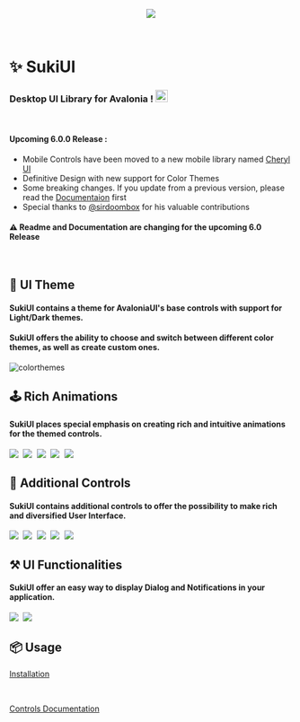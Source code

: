 <div id="header" align="center">
 
<img src="https://raw.githubusercontent.com/kikipoulet/SukiUI/main/Images/OIG.N5o-removebg-preview.png" ></img> 
 </div>

 <br/>
 
# ✨ SukiUI

### Desktop UI Library for Avalonia ! <img width="22" height="22" src="https://www.avaloniaui.net/img/logo/avalonia-white-purple.svg"></img>

<br/>

#### Upcoming 6.0.0 Release :

- Mobile Controls have been moved to a new mobile library named [Cheryl UI](https://github.com/kikipoulet/CherylUI)
- Definitive Design with new support for Color Themes
- Some breaking changes. If you update from a previous version, please read the [Documentaion](https://github.com/kikipoulet/SukiUI/wiki/1.-Installation) first
- Special thanks to [@sirdoombox](https://www.github.com/sirdoombox) for his valuable contributions


#### ⚠️ Readme and Documentation are changing for the upcoming 6.0 Release

<br/>

## 📱 UI Theme 

#### SukiUI contains a theme for AvaloniaUI's base controls with support for Light/Dark themes.
#### SukiUI offers the ability to choose and switch between different color themes, as well as create custom ones.

![colorthemes](https://github.com/kikipoulet/SukiUI/assets/19242427/72c4cc35-876c-47ec-8205-cf6a37be1c59)

## 🕹 Rich Animations

#### SukiUI places special emphasis on creating rich and intuitive animations for the themed controls.

<kbd>
<img src="https://github.com/kikipoulet/SukiUI/assets/19242427/cbd547a2-47e1-4c18-a008-09fc450e7462" ></img> 
  </kbd>

<kbd>
<img src="https://github.com/kikipoulet/SukiUI/assets/19242427/36b1a516-2f16-4d0d-82b2-df59003e2ec6" ></img> 
  </kbd>

  <kbd>
<img src="https://github.com/kikipoulet/SukiUI/assets/19242427/29804e6c-2eea-4ed6-a12e-c20d5ffa2d76" ></img> 
  </kbd>

  <kbd>
<img src="https://github.com/kikipoulet/SukiUI/assets/19242427/94a75fee-f698-4aea-9859-38467cde61ae" ></img> 
  </kbd>

   <kbd>
<img src="https://github.com/kikipoulet/SukiUI/assets/19242427/4e1ceb20-b3b5-4a40-b64a-244f424fa72b" ></img> 
  </kbd>

## 🔨 Additional Controls

#### SukiUI contains additional controls to offer the possibility to make rich and diversified User Interface.

<kbd>
<img src="https://github.com/kikipoulet/SukiUI/assets/19242427/0499e9bb-2187-4c52-bbe2-ac38260dabfa" ></img> 
  </kbd>

  <kbd>
<img src="https://github.com/kikipoulet/SukiUI/assets/19242427/0dc7a093-408e-4560-b57a-07d427f64f86" ></img> 
  </kbd>

  <kbd>
<img src="https://github.com/kikipoulet/SukiUI/assets/19242427/88095be5-565c-4aa2-bddc-ee040ea67ebe" ></img> 
  </kbd>

  <kbd>
<img src="https://github.com/kikipoulet/SukiUI/assets/19242427/ac1f43e2-f7cd-4ac7-b64d-e83b5952b019" ></img> 
  </kbd>

  <kbd>
<img src="https://github.com/kikipoulet/SukiUI/assets/19242427/a07a5a38-eccf-47a0-b992-abc41d7ee70d" ></img> 
  </kbd>


## ⚒ UI Functionalities

#### SukiUI offer an easy way to display Dialog and Notifications in your application.

  <kbd>
<img src="https://github.com/kikipoulet/SukiUI/assets/19242427/b29ae757-9d6a-461a-bd6f-6949c3f0ccec" ></img> 
  </kbd>

   <kbd>
<img src="https://github.com/kikipoulet/SukiUI/assets/19242427/60b7d946-e7b1-42b8-8aca-487f92a50ac2" ></img> 
  </kbd>




## 📦 Usage

[Installation](https://github.com/kikipoulet/SukiUI/wiki/1.-Installation)


</br>

[Controls Documentation](https://github.com/kikipoulet/SukiUI/wiki/3.-Controls) 


